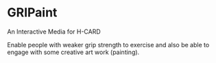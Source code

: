# GRIPaint
An Interactive Media for H-CARD 

Enable people with weaker grip strength to exercise and also be able to engage with some creative art work (painting).
